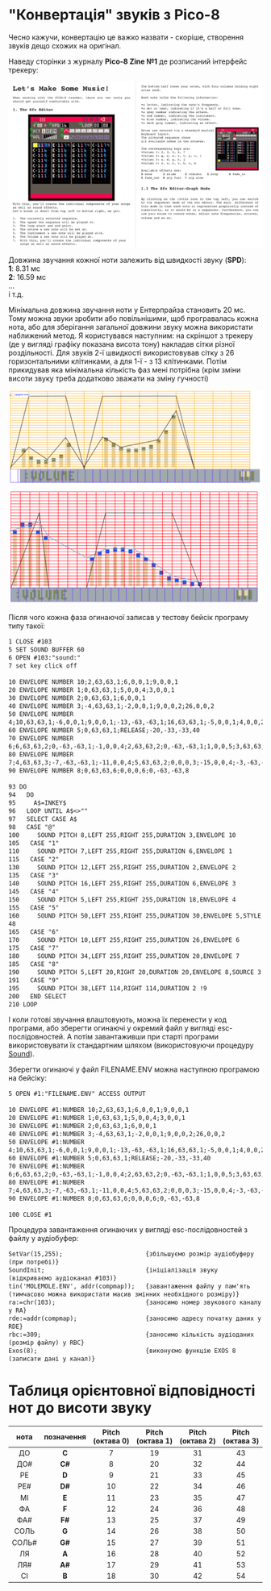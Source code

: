 # "Конвертація" звуків з Pico-8

Чесно кажучи, конвертацію це важко назвати - скоріше, створення звуків дещо схожих на оригінал. 

Наведу сторінки з журналу **Pico-8 Zine №1** де розписаний інтерфейс трекеру:

![](pics/pico8-musictracker.png)

Довжина звучання кожної ноти залежить від швидкості звуку (**SPD**):  
**1**: 8.31 мс  
**2**: 16.59 мс  
...  
і т.д.

Мінімальна довжина звучання ноти у Ентерпрайза становить 20 мс. Тому можна звуки зробити або повільнішими, щоб програвалась кожна нота, або для зберігання загальної довжини звуку можна використати наближений метод. Я користувався наступним: на скріншот з трекеру (де у вигляді графіку показана висота тону) накладав сітки різної роздільності. Для звуків 2-ї швидкості використовував сітку з 26 горизонтальними клітинками, а для 1-ї - з 13 клітинками. Потім прикидував яка мінімальна кількість фаз мені потрібна (крім зміни висоти звуку треба додатково зважати на зміну гучності)

![](pics/sound-spd1.png) ![](pics/sound-spd2.png)

Після чого кожна фаза огинаючої записав у тестову бейсік програму типу такої:

```
1 CLOSE #103
5 SET SOUND BUFFER 60
6 OPEN #103:"sound:"
7 set key click off

10 ENVELOPE NUMBER 10;2,63,63,1;6,0,0,1;9,0,0,1
20 ENVELOPE NUMBER 1;0,63,63,1;5,0,0,4;3,0,0,1
30 ENVELOPE NUMBER 2;0,63,63,1;6,0,0,1
40 ENVELOPE NUMBER 3;-4,63,63,1;-2,0,0,1;9,0,0,2;26,0,0,2
50 ENVELOPE NUMBER 4;10,63,63,1;-6,0,0,1;9,0,0,1;-13,-63,-63,1;16,63,63,1;-5,0,0,1;4,0,0,2;13,0,0,1;-28,-63,-63,1
60 ENVELOPE NUMBER 5;0,63,63,1;RELEASE;-20,-33,-33,40
70 ENVELOPE NUMBER 6;6,63,63,2;0,-63,-63,1;-1,0,0,4;2,63,63,2;0,-63,-63,1;1,0,0,5;3,63,63,2;0,-63,-63,1;1,0,0,5;4,63,63,2;0,-63,-63,1
80 ENVELOPE NUMBER 7;4,63,63,3;-7,-63,-63,1;-11,0,0,4;5,63,63,2;0,0,0,3;-15,0,0,4;-3,-63,-63,3
90 ENVELOPE NUMBER 8;0,63,63,6;0,0,0,6;0,-63,-63,8

93 DO
94   DO
95     A$=INKEY$
96   LOOP UNTIL A$<>""
97   SELECT CASE A$
98   CASE "@"
100     SOUND PITCH 8,LEFT 255,RIGHT 255,DURATION 3,ENVELOPE 10
105   CASE "1"
110     SOUND PITCH 7,LEFT 255,RIGHT 255,DURATION 6,ENVELOPE 1
115   CASE "2"
130     SOUND PITCH 12,LEFT 255,RIGHT 255,DURATION 2,ENVELOPE 2
135   CASE "3"
140     SOUND PITCH 16,LEFT 255,RIGHT 255,DURATION 6,ENVELOPE 3
145   CASE "4"
150     SOUND PITCH 5,LEFT 255,RIGHT 255,DURATION 18,ENVELOPE 4
155   CASE "5"
160     SOUND PITCH 50,LEFT 255,RIGHT 255,DURATION 30,ENVELOPE 5,STYLE 48
165   CASE "6"
170     SOUND PITCH 10,LEFT 255,RIGHT 255,DURATION 26,ENVELOPE 6
175   CASE "7"
180     SOUND PITCH 34,LEFT 255,RIGHT 255,DURATION 20,ENVELOPE 7
185   CASE "8"
190     SOUND PITCH 5,LEFT 20,RIGHT 20,DURATION 20,ENVELOPE 8,SOURCE 3
191   CASE "9"
195     SOUND PITCH 38,LEFT 114,RIGHT 114,DURATION 2 !9
200   END SELECT
210 LOOP
```

І коли готові звучання влаштовують, можна їх перенести у код програми, або зберегти огинаючі у окремий файл у вигляді esc-послідовностей. А потім завантаживши при старті програми використовувати їх стандартним шляхом (використовуючи процедуру [Sound](sound.hpu.md)).

Зберегти огинаючі у файл FILENAME.ENV можна наступною програмою на бейсіку:
```
5 OPEN #1:"FILENAME.ENV" ACCESS OUTPUT

10 ENVELOPE #1:NUMBER 10;2,63,63,1;6,0,0,1;9,0,0,1
20 ENVELOPE #1:NUMBER 1;0,63,63,1;5,0,0,4;3,0,0,1
30 ENVELOPE #1:NUMBER 2;0,63,63,1;6,0,0,1
40 ENVELOPE #1:NUMBER 3;-4,63,63,1;-2,0,0,1;9,0,0,2;26,0,0,2
50 ENVELOPE #1:NUMBER 4;10,63,63,1;-6,0,0,1;9,0,0,1;-13,-63,-63,1;16,63,63,1;-5,0,0,1;4,0,0,2;13,0,0,1;-28,-63,-63,1
60 ENVELOPE #1:NUMBER 5;0,63,63,1;RELEASE;-20,-33,-33,40
70 ENVELOPE #1:NUMBER 6;6,63,63,2;0,-63,-63,1;-1,0,0,4;2,63,63,2;0,-63,-63,1;1,0,0,5;3,63,63,2;0,-63,-63,1;1,0,0,5;4,63,63,2;0,-63,-63,1
80 ENVELOPE #1:NUMBER 7;4,63,63,3;-7,-63,-63,1;-11,0,0,4;5,63,63,2;0,0,0,3;-15,0,0,4;-3,-63,-63,3
90 ENVELOPE #1:NUMBER 8;0,63,63,6;0,0,0,6;0,-63,-63,8

100 CLOSE #1
```

Процедура завантаження огинаючих у вигляді esc-послідовностей з файлу у аудіобуфер:
```
SetVar(15,255);                       {збільшуємо розмір аудіобуферу (при потребі)}
SoundInit;                            {ініціалізація звуку (відкриваємо аудіоканал #103)}
tin('MOLEMOLE.ENV', addr(compmap));   {завантаження файлу у пам'ять (тимчасово можна використати масив змінних необхідного розміру)}
ra:=chr(103);                         {заносимо номер звукового каналу у RA}
rde:=addr(compmap);                   {заносимо адресу початку даних у RDE}
rbc:=309;                             {заносимо кількість аудіоданих (розмір файлу) у RBC}
Exos(8);                              {виконуємо функцію EXOS 8 (записати дані у канал)}
```


# Таблиця орієнтовної відповідності нот до висоти звуку

| нота  | позначення | Pitch<br>(октава 0) | Pitch<br>(октава 1) | Pitch<br>(октава 2) | Pitch<br>(октава 3) |
|:-----:|:----------:|:-------------------:|:-------------------:|:-------------------:|:-------------------:|
|  ДО   |   **C**    |          7          |         19          |         31          |         43          |
|  ДО#  |   **C#**   |          8          |         20          |         32          |         44          |
|  РЕ   |   **D**    |          9          |         21          |         33          |         45          |
|  РЕ#  |   **D#**   |         10          |         22          |         34          |         46          |
|  МІ   |   **E**    |         11          |         23          |         35          |         47          |
|  ФА   |   **F**    |         12          |         24          |         36          |         48          |
|  ФА#  |   **F#**   |         13          |         25          |         37          |         49          |
| СОЛЬ  |   **G**    |         14          |         26          |         38          |         50          |
| СОЛЬ# |   **G#**   |         15          |         27          |         39          |         51          |
|  ЛЯ   |   **A**    |         16          |         28          |         40          |         52          |
|  ЛЯ#  |   **A#**   |         17          |         29          |         41          |         53          |
|  СІ   |   **B**    |         18          |         30          |         42          |         54          |
